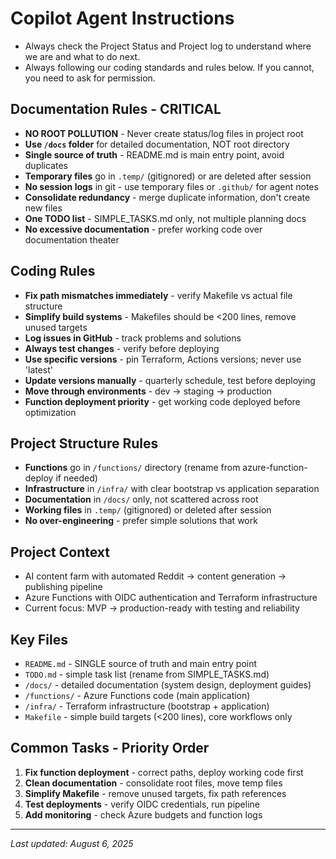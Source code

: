 # Copilot Agent Instructions

- Always check the Project Status and Project log to understand where we are and what to do next.
- Always following our coding standards and rules below. If you cannot, you need to ask for permission.

## Documentation Rules - CRITICAL
- **NO ROOT POLLUTION** - Never create status/log files in project root
- **Use `/docs` folder** for detailed documentation, NOT root directory
- **Single source of truth** - README.md is main entry point, avoid duplicates
- **Temporary files** go in `.temp/` (gitignored) or are deleted after session
- **No session logs** in git - use temporary files or `.github/` for agent notes
- **Consolidate redundancy** - merge duplicate information, don't create new files
- **One TODO list** - SIMPLE_TASKS.md only, not multiple planning docs
- **No excessive documentation** - prefer working code over documentation theater

## Coding Rules
- **Fix path mismatches immediately** - verify Makefile vs actual file structure
- **Simplify build systems** - Makefiles should be <200 lines, remove unused targets
- **Log issues in GitHub** - track problems and solutions
- **Always test changes** - verify before deploying
- **Use specific versions** - pin Terraform, Actions versions; never use 'latest'
- **Update versions manually** - quarterly schedule, test before deploying
- **Move through environments** - dev → staging → production
- **Function deployment priority** - get working code deployed before optimization

## Project Structure Rules
- **Functions** go in `/functions/` directory (rename from azure-function-deploy if needed)
- **Infrastructure** in `/infra/` with clear bootstrap vs application separation
- **Documentation** in `/docs/` only, not scattered across root
- **Working files** in `.temp/` (gitignored) or deleted after session
- **No over-engineering** - prefer simple solutions that work

## Project Context
- AI content farm with automated Reddit → content generation → publishing pipeline
- Azure Functions with OIDC authentication and Terraform infrastructure
- Current focus: MVP → production-ready with testing and reliability

## Key Files
- `README.md` - SINGLE source of truth and main entry point
- `TODO.md` - simple task list (rename from SIMPLE_TASKS.md)
- `/docs/` - detailed documentation (system design, deployment guides)
- `/functions/` - Azure Functions code (main application)
- `/infra/` - Terraform infrastructure (bootstrap + application)
- `Makefile` - simple build targets (<200 lines), core workflows only

## Common Tasks - Priority Order
1. **Fix function deployment** - correct paths, deploy working code first
2. **Clean documentation** - consolidate root files, move temp files
3. **Simplify Makefile** - remove unused targets, fix path references
4. **Test deployments** - verify OIDC credentials, run pipeline
5. **Add monitoring** - check Azure budgets and function logs

---
_Last updated: August 6, 2025_
